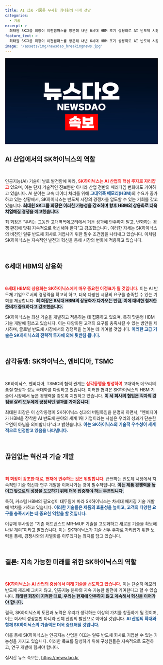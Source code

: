 ```yaml
---
title: AI 집중 거품론 무시한 최태원의 미래 전망
categories:
  - 기술
excerpt: >
  최태원 SK그룹 회장이 이천캠퍼스를 방문해 내년 6세대 HBM 조기 상용화로 AI 반도체 시장을 선도하자고 강조했다. 삼성과의 경쟁에서 승리하기 위한 기술 혁신과 집중이 필요하다.
feature_text: >
  최태원 SK그룹 회장이 이천캠퍼스를 방문해 내년 6세대 HBM 조기 상용화로 AI 반도체 시장을 선도하자고 강조했다. 삼성과의 경쟁에서 승리하기 위한 기술 혁신과 집중이 필요하다.
image: '/assets/img/newsdao_breakingnews.jpg'
---
```


<p><img src="/assets/img/newsdao_breakingnews.jpg" alt="bookingtag 속보" /></p>

<h2 data-ke-size="size26">AI 산업에서의 SK하이닉스의 역할</h2>

<p data-ke-size="size16">&nbsp;</p>

<p>인공지능(AI) 기술이 날로 발전함에 따라, <b><span style="color: #ee2323;">SK하이닉스는 AI 산업의 핵심 주자로 자리잡고</span></b> 있으며, 이는 단지 기술적인 진보뿐만 아니라 산업 전반의 패러다임 변화에도 기여하고 있습니다. AI 분야는 고속 데이터 처리를 위해 <b><span style="color: #1a5490;">고대역폭 메모리(HBM)</span></b>의 수요가 증가하고 있는 상황에서, SK하이닉스는 반도체 시장의 경쟁자를 압도할 수 있는 기회를 갖고 있습니다. <b><span style="background-color: #21538527;">최태원 SK그룹 회장은 이러한 가능성을 강조하며 향후 HBM의 상용화로 더욱 치열해질 경쟁을 예고했습니다.</span></b> </p>

<p>최 회장은 “우리는 그동안 고대역폭메모리에서 거둔 성과에 안주하지 말고, 변화하는 경쟁 환경에 맞춰 지속적으로 혁신해야 한다”고 강조했습니다. 이러한 자세는 SK하이닉스의 비전인 일류 반도체 회사로 거듭나기 위한 필수 조건임을 나타내고 있습니다. 이처럼 SK하이닉스는 지속적인 발전과 혁신을 통해 시장의 변화에 적응하고 있습니다.</p>

<p data-ke-size="size16">&nbsp;</p>

<h2 data-ke-size="size26">6세대 HBM의 상용화</h2>

<p data-ke-size="size16">&nbsp;</p>

<p><b><span style="color: #ee2323;">6세대 HBM의 상용화는 SK하이닉스에게 매우 중요한 이정표가 될 것입니다.</span></b> 이는 AI 반도체 기업으로서의 경쟁력을 확고히 하고, 더욱 다양한 시장의 요구를 충족할 수 있는 기회를 제공합니다. <b><span style="background-color: #21538527;">최 회장은 6세대 HBM의 상용화가 다가오는 만큼, 이에 대비한 철저한 준비가 중요하다고 강조했습니다.</span></b></p>

<p>SK하이닉스는 최신 기술을 개발하고 적용하는 데 집중하고 있으며, 특히 맞춤형 HBM 기술 개발에 힘쓰고 있습니다. 이는 다양화된 고객의 요구를 충족시킬 수 있는 방안을 제시하며, 글로벌 반도체 시장에서의 경쟁력을 높이는 데 기여할 것입니다. <b><span style="color: #1a5490;">이러한 고급 기술은 SK하이닉스의 전략적 투자에 의해 뒷받침 됩니다.</span></b></p>

<p data-ke-size="size16">&nbsp;</p>

<h2 data-ke-size="size26">삼각동맹: SK하이닉스, 엔비디아, TSMC</h2>

<p data-ke-size="size16">&nbsp;</p>

<p>SK하이닉스, 엔비디아, TSMC의 협력 관계는 <b><span style="color: #ee2323;">삼각동맹을 형성하여</span></b> 고대역폭 메모리의 품질 향상과 성능 극대화를 다짐하고 있습니다. 이러한 협력은 SK하이닉스의 HBM 기술이 시장에서 높은 경쟁력을 갖도록 지원하고 있습니다. <b><span style="background-color: #21538527;">이 세 회사의 협업은 각자의 강점을 살려 모두에게 긍정적인 결과를 가져옵니다.</span></b></p>

<p>최태원 회장은 이 삼각동맹이 SK하이닉스 성과의 버팀목임을 분명히 하면서, "엔비디아가 HBM을 장착한 AI 반도체 분야의 세계 1위 기업이라는 사실은 우리의 성과가 단순한 우연이 아님을 의미합니다"라고 밝혔습니다. <b><span style="color: #1a5490;">이는 SK하이닉스의 기술적 우수성이 세계적으로 인정받고 있음을 나타냅니다.</span></b></p>

<p data-ke-size="size16">&nbsp;</p>

<h2 data-ke-size="size26">끊임없는 혁신과 기술 개발</h2>

<p data-ke-size="size16">&nbsp;</p>

<p><b><span style="color: #ee2323;">최 회장이 강조한 대로, 현재에 안주하는 것은 위험합니다.</span></b> 급변하는 반도체 시장에서 지속적인 기술 혁신과 연구 개발을 이어나가는 것이 필수적입니다. <b><span style="background-color: #21538527;">이는 제품 경쟁력을 높이고 앞으로의 성장을 도모하기 위해 더욱 집중해야 하는 부분입니다.</span></b></p>

<p>특히, 커스텀 HBM의 필요성이 대두됨에 따라 SK하이닉스는 차세대 패키징 기술 개발에 박차를 가하고 있습니다. <b><span style="color: #1a5490;">이러한 기술들은 제품의 효율성을 높이고, 고객의 다양한 요구를 충족시키는 데 중요한 역할을 할 것입니다.</span></b> </p>

<p>이규제 부사장은 “기존 어드밴스드 MR-MUF 기술을 고도화하고 새로운 기술을 확보해 나갈 계획”이라고 말했습니다. 이는 SK하이닉스가 기술 선두 주자로 자리잡기 위한 노력을 통해, 경쟁사와의 차별화를 이루겠다는 의지를 담고 있습니다.</p>

<p data-ke-size="size16">&nbsp;</p>

<h2 data-ke-size="size26">결론: 지속 가능한 미래를 위한 SK하이닉스의 역할</h2>

<p data-ke-size="size16">&nbsp;</p>

<p><b><span style="color: #ee2323;">SK하이닉스는 AI 산업의 중심에서 미래 기술을 선도하고 있습니다.</span></b> 이는 단순히 메모리 반도체 제조에 그치지 않고, 인공지능 분야의 지속 가능한 발전에 기여한다고 할 수 있습니다. <b><span style="background-color: #21538527;">최태원 회장이 지적한 대로, 우리는 현재에 안주하지 않고 계속해서 혁신을 이어가야 합니다.</span></b></p>

<p>결국, SK하이닉스의 도전과 노력은 우리가 생각하는 이상의 가치를 창출하게 될 것이며, 이는 회사의 성장뿐만 아니라 전체 산업의 발전으로 이어질 것입니다. <b><span style="color: #1a5490;">AI 산업의 확대와 함께 SK하이닉스의 기술력은 더욱 중요해질 것입니다.</span></b></p>

<p>이를 통해 SK하이닉스는 인공지능 산업을 이끄는 일류 반도체 회사로 거듭날 수 있는 가능성을 가지고 있습니다. 이러한 목표를 달성하기 위해 구성원들은 지속적으로 도전하고, 연구 개발에 힘써야 합니다.</p>
실시간 뉴스 속보는, <a href="https://newsdao.kr" rel="dofollow">https://newsdao.kr</a>



